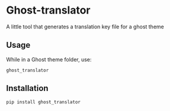 # Ghost-translator
A little tool that generates a translation key file for a ghost theme

## Usage

While in a Ghost theme folder, use:
```
ghost_translator
```


## Installation
```
pip install ghost_translator
```
